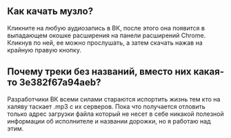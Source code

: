 ## Как качать музло?
Кликните на любую аудиозапись в ВК, после этого она появится в выпадающем окошке расширения на панели расширений Chrome. Кликнув по ней, ее можно прослушать, а затем скачать нажав на крайную правую кнопку.

## Почему треки без названий, вместо них какая-то 3e382f67a94aeb?
Разработчики ВК всеми силами стараются испортить жизнь тем кто на халяву таскает .mp3 с их серверов. Пока что получается отловить только адрес загрузки файла который не несет в себе никакой полезной информации об исполнителе и названии дорожки, но я работаю над этим.